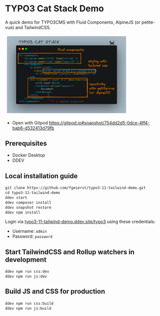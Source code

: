 # TYPO3 Cat Stack Demo

A quick demo for TYPO3CMS with Fluid Components, AlpineJS (or petite-vue) and TailwindCSS.

<img src='./typo3-cat-stack.png' width='400' alt="Annotated screenshot">

- Open with Gitpod https://gitpod.io#snapshot/754dd2d5-0dce-4ff4-bab6-d532413d79fb

## Prerequisites

- Docker Desktop
- DDEV


## Local installation guide

	git clone https://github.com/fgeierst/typo3-11-tailwind-demo.git
	cd typo3-11-tailwind-demo
	ddev start
	ddev composer install
	ddev snapshot restore
    ddev npm install
	
Login via [typo3-11-tailwind-demo.ddev.site/typo3](typo3-11-tailwind-demo.ddev.site/typo3) using these credentials:

- Username: `admin`
- Password: `password`


## Start TailwindCSS and Rollup watchers in development

	ddev npm run css:dev 
    ddev npm run js:dev 

## Build JS and CSS for production

	ddev npm run css:build
    ddev npm run js:build